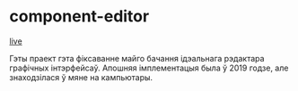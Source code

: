 # component-editor

[live](https://alexey1994.github.io/component-editor/)

Гэты праект гэта фіксаванне майго бачання ідэальнага рэдактара графічных інтэрфейсаў. Апошняя імплементацыя была ў 2019 годзе, але знаходзілася ў мяне на кампьютары.

